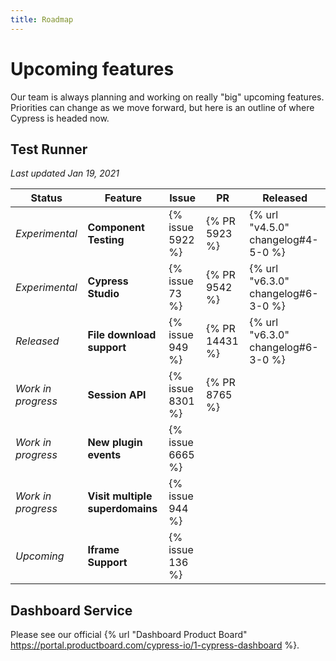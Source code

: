 ```yaml
---
title: Roadmap
---
```


# Upcoming features

Our team is always planning and working on really "big" upcoming features. Priorities can change as we move forward, but here is an outline of where Cypress is headed now.

## Test Runner

*Last updated Jan 19, 2021*

Status               | Feature                            |  Issue            | PR           | Released
---------------------| -----------------------------------|-------------------|--------------|------------
*Experimental*       | **Component Testing**              |  {% issue 5922 %} | {% PR 5923 %}| {% url "v4.5.0" changelog#4-5-0 %}
*Experimental*       | **Cypress Studio**              |  {% issue 73 %} | {% PR 9542 %}| {% url "v6.3.0" changelog#6-3-0 %}
*Released*   | **File download support**                  |  {% issue 949 %}  | {% PR 14431 %} | {% url "v6.3.0" changelog#6-3-0 %}
*Work in progress*   | **Session API**                    |  {% issue 8301 %} | {% PR 8765 %}|
*Work in progress*   | **New plugin events**              |  {% issue 6665 %} |              |
*Work in progress*   | **Visit multiple superdomains**    |  {% issue 944 %}  |              |
*Upcoming*           | **Iframe Support**                 |  {% issue 136 %}  |              |

## Dashboard Service

Please see our official {% url "Dashboard Product Board" https://portal.productboard.com/cypress-io/1-cypress-dashboard %}.
